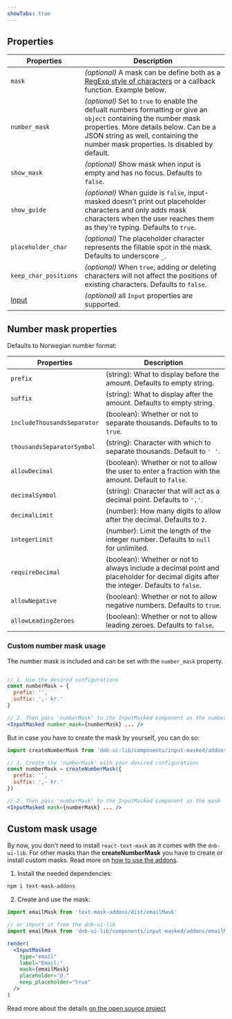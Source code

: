```yaml
---
showTabs: true
---
```


## Properties

| Properties                                  | Description                                                                                                                                                                                                                                     |
| ------------------------------------------- | ----------------------------------------------------------------------------------------------------------------------------------------------------------------------------------------------------------------------------------------------- |
| `mask`                                      | _(optional)_ A mask can be define both as a [RegExp style of characters](https://github.com/text-mask/text-mask/blob/master/componentDocumentation.md#readme) or a callback function. Example below.                                            |
| `number_mask`                               | _(optional)_ Set to `true` to enable the defualt numbers formatting or give an `object` containing the number mask properties. More details below. Can be a JSON string as well, containing the number mask properties. Is disabled by default. |
| `show_mask`                                 | _(optional)_ Show mask when input is empty and has no focus. Defaults to `false`.                                                                                                                                                               |
| `show_guide`                                | _(optional)_ When guide is `false`, input-masked doesn't print out placeholder characters and only adds mask characters when the user reaches them as they're typing. Defaults to `true`.                                                       |
| `placeholder_char`                          | _(optional)_ The placeholder character represents the fillable spot in the mask. Defaults to underscore `_`.                                                                                                                                    |
| `keep_char_positions`                       | _(optional)_ When `true`, adding or deleting characters will not affect the positions of existing characters. Defaults to `false`.                                                                                                              |
| [Input](/uilib/components/input/properties) | _(optional)_ all `Input` properties are supported.                                                                                                                                                                                              |

## Number mask properties

Defaults to Norwegian number format:

| Properties                  | Description                                                                                                                            |
| --------------------------- | -------------------------------------------------------------------------------------------------------------------------------------- |
| `prefix`                    | (string): What to display before the amount. Defaults to empty string.                                                                 |
| `suffix`                    | (string): What to display after the amount. Defaults to empty string.                                                                  |
| `includeThousandsSeparator` | (boolean): Whether or not to separate thousands. Defaults to to `true`.                                                                |
| `thousandsSeparatorSymbol`  | (string): Character with which to separate thousands. Default to `' '`.                                                                |
| `allowDecimal`              | (boolean): Whether or not to allow the user to enter a fraction with the amount. Default to `false`.                                   |
| `decimalSymbol`             | (string): Character that will act as a decimal point. Defaults to `','`.                                                               |
| `decimalLimit`              | (number): How many digits to allow after the decimal. Defaults to `2`.                                                                 |
| `integerLimit`              | (number): Limit the length of the integer number. Defaults to `null` for unlimited.                                                    |
| `requireDecimal`            | (boolean): Whether or not to always include a decimal point and placeholder for decimal digits after the integer. Defaults to `false`. |
| `allowNegative`             | (boolean): Whether or not to allow negative numbers. Defaults to `true`.                                                               |
| `allowLeadingZeroes`        | (boolean): Whether or not to allow leading zeroes. Defaults to `false`.                                                                |

### Custom number mask usage

The number mask is included and can be set with the `number_mask` property.

```jsx

// 1. Use the desired configurations
const numberMask = {
  prefix: '',
  suffix: ',- kr.'
}

// 2. Then pass 'numberMask' to the InputMasked component as the number_mask
<InputMasked number_mask={numberMask} ... />
```

But in case you have to create the mask by yourself, you can do so:

```jsx
import createNumberMask from 'dnb-ui-lib/components/input-masked/addons/createNumberMask'

// 1. Create the 'numberMask' with your desired configurations
const numberMask = createNumberMask({
  prefix: '',
  suffix: ',- kr.'
})

// 2. Then pass 'numberMask' to the InputMasked component as the mask
<InputMasked mask={numberMask} ... />
```

## Custom mask usage

By now, you don't need to install `react-text-mask` as it comes with the `dnb-ui-lib`. For other masks than the **createNumberMask** you have to create or install custom masks. Read more on [how to use the addons](https://github.com/text-mask/text-mask/blob/master/addons/README.md).

1. Install the needed dependencies:

```bash
npm i text-mask-addons
```

2. Create and use the mask:

```jsx
import emailMask from 'text-mask-addons/dist/emailMask'

// or import it from the dnb-ui-lib
import emailMask from 'dnb-ui-lib/components/input-masked/addons/emailMask'

render(
  <InputMasked
    type="email"
    label="Email:"
    mask={emailMask}
    placeholder="@."
    keep_placeholder="true"
  />
)
```

Read more about the details [on the open source project](https://github.com/text-mask/text-mask)
